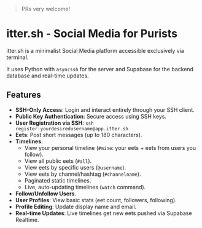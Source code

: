 > PRs very welcome!

# itter.sh - Social Media for Purists

itter.sh is a minimalist Social Media platform accessible exclusively via terminal.

It uses Python with `asyncssh` for the server and Supabase for the backend database and real-time updates.

## Features

*   **SSH-Only Access**: Login and interact entirely through your SSH client.
*   **Public Key Authentication**: Secure access using SSH keys.
*   **User Registration via SSH**: `ssh register:yourdesiredusername@app.itter.sh`
*   **Eets**: Post short messages (up to 180 characters).
*   **Timelines**:
    *   View your personal timeline (`#mine`: your eets + eets from users you follow).
    *   View all public eets (`#all`).
    *   View eets by specific users (`@username`).
    *   View eets by channel/hashtag (`#channelname`).
    *   Paginated static timelines.
    *   Live, auto-updating timelines (`watch` command).
*   **Follow/Unfollow Users**.
*   **User Profiles**: View basic stats (eet count, followers, following).
*   **Profile Editing**: Update display name and email.
*   **Real-time Updates**: Live timelines get new eets pushed via Supabase Realtime.
